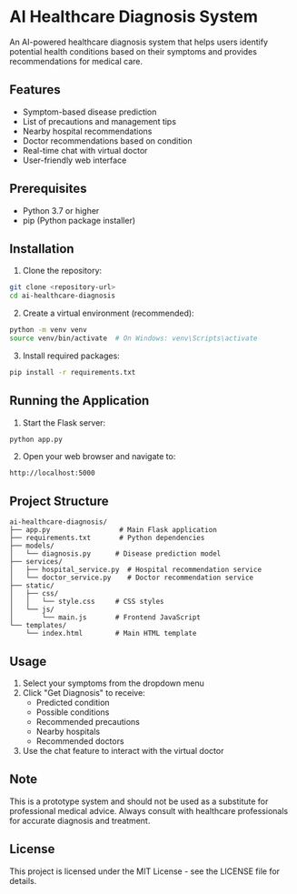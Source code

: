 # AI Healthcare Diagnosis System

An AI-powered healthcare diagnosis system that helps users identify potential health conditions based on their symptoms and provides recommendations for medical care.

## Features

- Symptom-based disease prediction
- List of precautions and management tips
- Nearby hospital recommendations
- Doctor recommendations based on condition
- Real-time chat with virtual doctor
- User-friendly web interface

## Prerequisites

- Python 3.7 or higher
- pip (Python package installer)

## Installation

1. Clone the repository:
```bash
git clone <repository-url>
cd ai-healthcare-diagnosis
```

2. Create a virtual environment (recommended):
```bash
python -m venv venv
source venv/bin/activate  # On Windows: venv\Scripts\activate
```

3. Install required packages:
```bash
pip install -r requirements.txt
```

## Running the Application

1. Start the Flask server:
```bash
python app.py
```

2. Open your web browser and navigate to:
```
http://localhost:5000
```

## Project Structure

```
ai-healthcare-diagnosis/
├── app.py                 # Main Flask application
├── requirements.txt       # Python dependencies
├── models/
│   └── diagnosis.py      # Disease prediction model
├── services/
│   ├── hospital_service.py  # Hospital recommendation service
│   └── doctor_service.py    # Doctor recommendation service
├── static/
│   ├── css/
│   │   └── style.css     # CSS styles
│   └── js/
│       └── main.js       # Frontend JavaScript
└── templates/
    └── index.html        # Main HTML template
```

## Usage

1. Select your symptoms from the dropdown menu
2. Click "Get Diagnosis" to receive:
   - Predicted condition
   - Possible conditions
   - Recommended precautions
   - Nearby hospitals
   - Recommended doctors
3. Use the chat feature to interact with the virtual doctor

## Note

This is a prototype system and should not be used as a substitute for professional medical advice. Always consult with healthcare professionals for accurate diagnosis and treatment.

## License

This project is licensed under the MIT License - see the LICENSE file for details. 